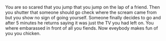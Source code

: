 You are so scared that you jump that you jump on the lap of a friend. Then you shutter that someone should go check where the scream came from but you show no sign of going yourself.
Someone finally decides to go and after 5 minutes he returns saying it was just the TV you had left on.
You where embarassed in front of all you fiends. Now eveybody makes fun of you you chicken.
